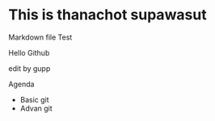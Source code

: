 # This is thanachot supawasut

Markdown file Test

Hello Github

edit by gupp

Agenda
- Basic git
- Advan git
